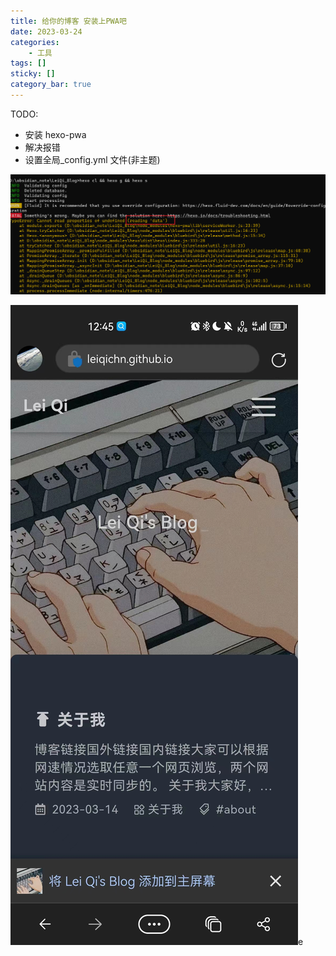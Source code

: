 ```yaml
---
title: 给你的博客 安装上PWA吧
date: 2023-03-24
categories: 
	- 工具
tags: []
sticky: []
category_bar: true
---
```

TODO:
* 安装 hexo-pwa
* 解决报错
* 设置全局_config.yml 文件(非主题)

![](../../imgs/Pasted%20image%2020230324004739.png)

![](../../imgs/ad6c5ebfc9a6401cde512120b6ed719.jpeg)e